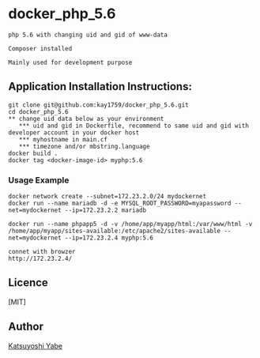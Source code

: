 # docker_php_5.6

	php 5.6 with changing uid and gid of www-data
	
	Composer installed

	Mainly used for development purpose

## Application Installation Instructions:

    git clone git@github.com:kay1759/docker_php_5.6.git
    cd docker_php_5.6
	** change uid data below as your environment
	   *** uid and gid in Dockerfile, recommend to same uid and gid with developer account in your docker host
	   *** myhostname in main.cf
	   *** timezone and/or mbstring.language
	docker build .
	docker tag <docker-image-id> myphp:5.6
	

### Usage Example

	docker network create --subnet=172.23.2.0/24 mydockernet
	docker run --name mariadb -d -e MYSQL_ROOT_PASSWORD=myapassword --net=mydockernet --ip=172.23.2.2 mariadb

	docker run --name phpapp5 -d -v /home/app/myapp/html:/var/www/html -v /home/app/myapp/sites-available:/etc/apache2/sites-available --net=mydockernet --ip=172.23.2.4 myphp:5.6

    connet with browzer
    http://172.23.2.4/

## Licence
[MIT]

## Author
[Katsuyoshi Yabe](https://github.com/kay1759)

